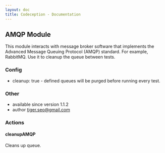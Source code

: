 ```yaml
---
layout: doc
title: Codeception - Documentation
---
```


## AMQP Module

This module interacts with message broker software that implements
the Advanced Message Queuing Protocol (AMQP) standard. For example, RabbitMQ.
Use it to cleanup the queue between tests.

### Config

* cleanup: true - defined queues will be purged before running every test.

### Other

 * available since version 1.1.2
 * author tiger.seo@gmail.com

### Actions


#### cleanupAMQP


Cleans up queue.
